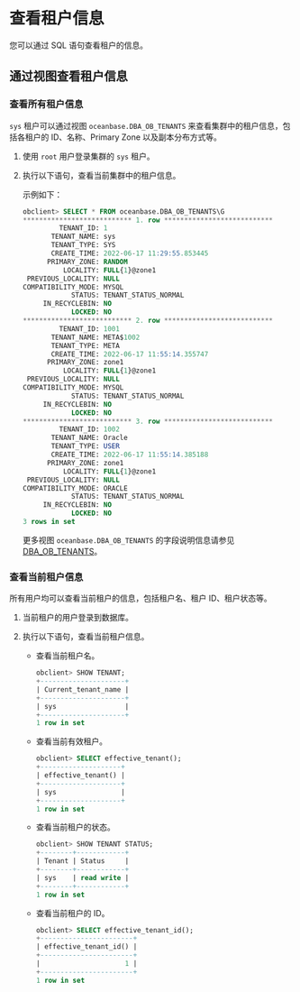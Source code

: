 # 查看租户信息

您可以通过 SQL 语句查看租户的信息。

## 通过视图查看租户信息

### 查看所有租户信息

`sys` 租户可以通过视图 `oceanbase.DBA_OB_TENANTS` 来查看集群中的租户信息，包括各租户的 ID、名称、Primary Zone 以及副本分布方式等。

1. 使用 `root` 用户登录集群的 `sys` 租户。

2. 执行以下语句，查看当前集群中的租户信息。

   示例如下：

   ```sql
   obclient> SELECT * FROM oceanbase.DBA_OB_TENANTS\G
   *************************** 1. row ***************************
            TENANT_ID: 1
          TENANT_NAME: sys
          TENANT_TYPE: SYS
          CREATE_TIME: 2022-06-17 11:29:55.853445
         PRIMARY_ZONE: RANDOM
             LOCALITY: FULL{1}@zone1
    PREVIOUS_LOCALITY: NULL
   COMPATIBILITY_MODE: MYSQL
               STATUS: TENANT_STATUS_NORMAL
        IN_RECYCLEBIN: NO
               LOCKED: NO
   *************************** 2. row ***************************
            TENANT_ID: 1001
          TENANT_NAME: META$1002
          TENANT_TYPE: META
          CREATE_TIME: 2022-06-17 11:55:14.355747
         PRIMARY_ZONE: zone1
             LOCALITY: FULL{1}@zone1
    PREVIOUS_LOCALITY: NULL
   COMPATIBILITY_MODE: MYSQL
               STATUS: TENANT_STATUS_NORMAL
        IN_RECYCLEBIN: NO
               LOCKED: NO
   *************************** 3. row ***************************
            TENANT_ID: 1002
          TENANT_NAME: Oracle
          TENANT_TYPE: USER
          CREATE_TIME: 2022-06-17 11:55:14.385188
         PRIMARY_ZONE: zone1
             LOCALITY: FULL{1}@zone1
    PREVIOUS_LOCALITY: NULL
   COMPATIBILITY_MODE: ORACLE
               STATUS: TENANT_STATUS_NORMAL
        IN_RECYCLEBIN: NO
               LOCKED: NO
   3 rows in set
   ```

   更多视图 `oceanbase.DBA_OB_TENANTS` 的字段说明信息请参见 [DBA_OB_TENANTS](../../../../5.system-reference/4.system-view-of-mysql-mode/2.dictionary-view-of-mysql-mode/58.oceanbase-dba_ob_tenants-of-mysql-mode.md)。

### 查看当前租户信息

所有用户均可以查看当前租户的信息，包括租户名、租户 ID、租户状态等。

1. 当前租户的用户登录到数据库。

2. 执行以下语句，查看当前租户信息。

   * 查看当前租户名。

      ```sql
      obclient> SHOW TENANT;
      +---------------------+
      | Current_tenant_name |
      +---------------------+
      | sys                 |
      +---------------------+
      1 row in set
      ```

   * 查看当前有效租户。

      ```sql
      obclient> SELECT effective_tenant();
      +--------------------+
      | effective_tenant() |
      +--------------------+
      | sys                |
      +--------------------+
      1 row in set
      ```

   * 查看当前租户的状态。

      ```sql
      obclient> SHOW TENANT STATUS;
      +--------+------------+
      | Tenant | Status     |
      +--------+------------+
      | sys    | read write |
      +--------+------------+
      1 row in set
      ```

   * 查看当前租户的 ID。

      ```sql
      obclient> SELECT effective_tenant_id();
      +-----------------------+
      | effective_tenant_id() |
      +-----------------------+
      |                     1 |
      +-----------------------+
      1 row in set
      ```
